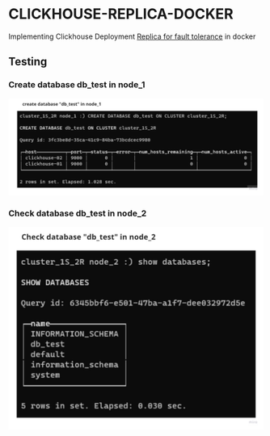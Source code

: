 # CLICKHOUSE-REPLICA-DOCKER

Implementing Clickhouse Deployment [Replica for fault tolerance](https://clickhouse.com/docs/en/architecture/replication) in docker


## Testing
### Create database **db_test** in node_1
![create](images/Untitled.jpg)

### Check database **db_test** in node_2
![check](images/Untitled%20(1).jpg)